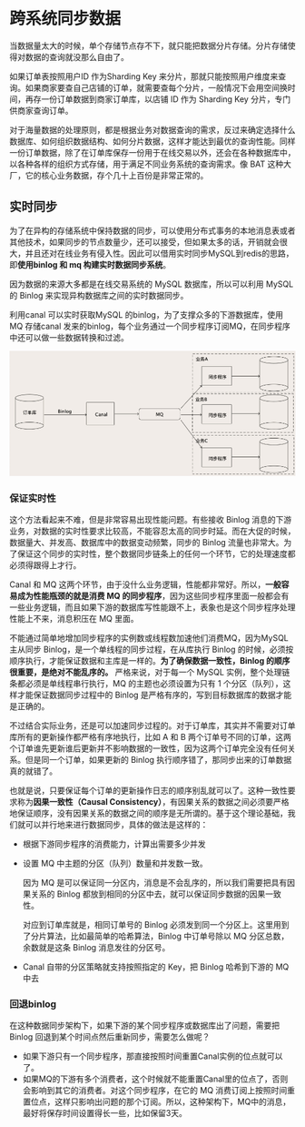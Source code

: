 # 跨系统同步数据

当数据量太大的时候，单个存储节点存不下，就只能把数据分片存储。分片存储使得对数据的查询就没那么自由了。

如果订单表按照用户ID 作为Sharding Key 来分片，那就只能按照用户维度来查询。如果商家要查自己店铺的订单，就需要查每个分片，一般情况下会用空间换时间，再存一份订单数据到商家订单库，以店铺 ID 作为 Sharding Key 分片，专门供商家查询订单。

对于海量数据的处理原则，都是根据业务对数据查询的需求，反过来确定选择什么数据库、如何组织数据结构、如何分片数据，这样才能达到最优的查询性能。同样一份订单数据，除了在订单库保存一份用于在线交易以外，还会在各种数据库中，以各种各样的组织方式存储，用于满足不同业务系统的查询需求。像 BAT 这种大厂，它的核心业务数据，存个几十上百份是非常正常的。



## 实时同步

为了在异构的存储系统中保持数据的同步，可以使用分布式事务的本地消息表或者其他技术，如果同步的节点数量少，还可以接受，但如果太多的话，开销就会很大，并且还对在线业务有侵入性。因此可以借用实时同步MySQL到redis的思路，即**使用binlog 和 mq 构建实时数据同步系统**。

因为数据的来源大多都是在线交易系统的 MySQL 数据库，所以可以利用 MySQL 的 Binlog 来实现异构数据库之间的实时数据同步。

利用canal 可以实时获取MySQL 的binlog，为了支撑众多的下游数据库，使用MQ 存储canal 发来的binlog，每个业务通过一个同步程序订阅MQ，在同步程序中还可以做一些数据转换和过滤。

![数据同步系统架构](跨系统同步数据.assets/1620571896059.png)



### 保证实时性

这个方法看起来不难，但是非常容易出现性能问题。有些接收 Binlog 消息的下游业务，对数据的实时性要求比较高，不能容忍太高的同步时延。而在大促的时候，数据量大、并发高、数据库中的数据变动频繁，同步的 Binlog 流量也非常大。为了保证这个同步的实时性，整个数据同步链条上的任何一个环节，它的处理速度都必须得跟得上才行。

Canal 和 MQ 这两个环节，由于没什么业务逻辑，性能都非常好。所以，**一般容易成为性能瓶颈的就是消费 MQ 的同步程序**，因为这些同步程序里面一般都会有一些业务逻辑，而且如果下游的数据库写性能跟不上，表象也是这个同步程序处理性能上不来，消息积压在 MQ 里面。

不能通过简单地增加同步程序的实例数或线程数加速他们消费MQ，因为MySQL 主从同步 Binlog，是一个单线程的同步过程，在从库执行 Binlog 的时候，必须按顺序执行，才能保证数据和主库是一样的。**为了确保数据一致性，Binlog 的顺序很重要，是绝对不能乱序的。** 严格来说，对于每一个 MySQL 实例，整个处理链条都必须是单线程串行执行，MQ 的主题也必须设置为只有 1 个分区（队列），这样才能保证数据同步过程中的 Binlog 是严格有序的，写到目标数据库的数据才能是正确的。

不过结合实际业务，还是可以加速同步过程的。对于订单库，其实并不需要对订单库所有的更新操作都严格有序地执行，比如 A 和 B 两个订单号不同的订单，这两个订单谁先更新谁后更新并不影响数据的一致性，因为这两个订单完全没有任何关系。但是同一个订单，如果更新的 Binlog 执行顺序错了，那同步出来的订单数据真的就错了。

也就是说，只要保证每个订单的更新操作日志的顺序别乱就可以了。这种一致性要求称为**因果一致性（Causal Consistency）**，有因果关系的数据之间必须要严格地保证顺序，没有因果关系的数据之间的顺序是无所谓的。基于这个理论基础，我们就可以并行地来进行数据同步，具体的做法是这样的：

- 根据下游同步程序的消费能力，计算出需要多少并发

- 设置 MQ 中主题的分区（队列）数量和并发数一致。

  因为 MQ 是可以保证同一分区内，消息是不会乱序的，所以我们需要把具有因果关系的 Binlog 都放到相同的分区中去，就可以保证同步数据的因果一致性。

  对应到订单库就是，相同订单号的 Binlog 必须发到同一个分区上。这里用到了分片算法，比如最简单的哈希算法，Binlog 中订单号除以 MQ 分区总数，余数就是这条 Binlog 消息发往的分区号。

- Canal 自带的分区策略就支持按照指定的 Key，把 Binlog 哈希到下游的 MQ 中去



### 回退binlog

在这种数据同步架构下，如果下游的某个同步程序或数据库出了问题，需要把 Binlog 回退到某个时间点然后重新同步，需要怎么做呢？



- 如果下游只有一个同步程序，那直接按照时间重置Canal实例的位点就可以了。
- 如果MQ的下游有多个消费者，这个时候就不能重置Canal里的位点了，否则会影响到其它的消费者。对这个同步程序，在它的 MQ 消费订阅上按照时间重置位点，这样只影响出问题的那个订阅。所以，这种架构下，MQ中的消息，最好将保存时间设置得长一些，比如保留3天。





